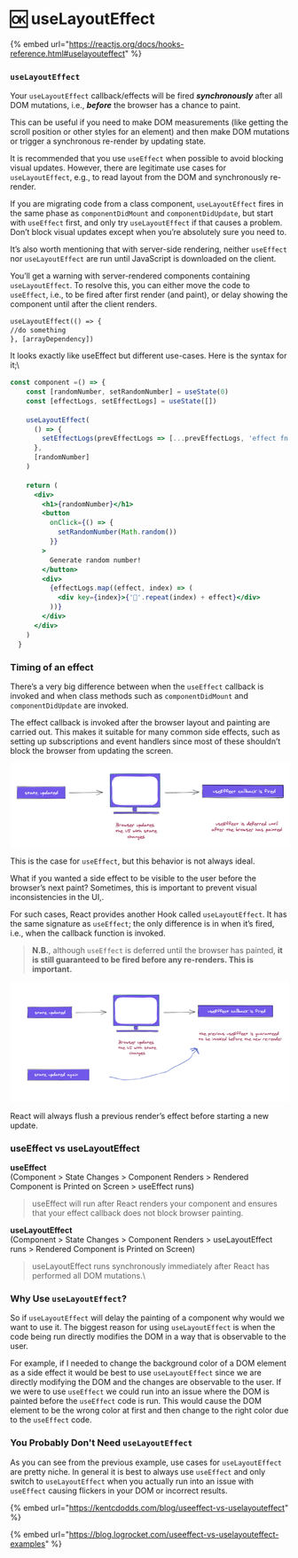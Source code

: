 # 🆗 useLayoutEffect

{% embed url="https://reactjs.org/docs/hooks-reference.html#uselayouteffect" %}

### `useLayoutEffect` <a href="#uselayouteffect" id="uselayouteffect"></a>

Your `useLayoutEffect` callback/effects will be fired _**synchronously**_ after all DOM mutations, i.e., _**before**_ the browser has a chance to paint.

This can be useful if you need to make DOM measurements (like getting the scroll position or other styles for an element) and then make DOM mutations or trigger a synchronous re-render by updating state.

It is recommended that you use `useEffect` when possible to avoid blocking visual updates. However, there are legitimate use cases for `useLayoutEffect`, e.g., to read layout from the DOM and synchronously re-render.

If you are migrating code from a class component, `useLayoutEffect` fires in the same phase as `componentDidMount` and `componentDidUpdate`, but start with `useEffect` first, and only try `useLayoutEffect` if that causes a problem. Don’t block visual updates except when you’re absolutely sure you need to.

It’s also worth mentioning that with server-side rendering, neither `useEffect` nor `useLayoutEffect` are run until JavaScript is downloaded on the client.

You’ll get a warning with server-rendered components containing `useLayoutEffect`. To resolve this, you can either move the code to `useEffect`, i.e., to be fired after first render (and paint), or delay showing the component until after the client renders.

```
useLayoutEffect(() => {
//do something
}, [arrayDependency])
```



It looks exactly like useEffect but different use-cases. Here is the syntax for it;\




```jsx
const component =() => {
    const [randomNumber, setRandomNumber] = useState(0)
    const [effectLogs, setEffectLogs] = useState([])
  
    useLayoutEffect(
      () => {
        setEffectLogs(prevEffectLogs => [...prevEffectLogs, 'effect fn has been invoked'])
      },
      [randomNumber]
    )
  
    return (
      <div>
        <h1>{randomNumber}</h1>
        <button
          onClick={() => {
            setRandomNumber(Math.random())
          }}
        >
          Generate random number!
        </button>
        <div>
          {effectLogs.map((effect, index) => (
            <div key={index}>{'🍔'.repeat(index) + effect}</div>
          ))}
        </div>
      </div>
    )
  }
```



### Timing of an effect <a href="#timingofaneffect" id="timingofaneffect"></a>

There’s a very big difference between when the `useEffect` callback is invoked and when class methods such as `componentDidMount` and `componentDidUpdate` are invoked.

The effect callback is invoked after the browser layout and painting are carried out. This makes it suitable for many common side effects, such as setting up subscriptions and event handlers since most of these shouldn’t block the browser from updating the screen.

![An illustration of the effect callback](../.gitbook/assets/effect-callback-illustration.png)

This is the case for `useEffect`, but this behavior is not always ideal.

What if you wanted a side effect to be visible to the user before the browser’s next paint? Sometimes, this is important to prevent visual inconsistencies in the UI,.

For such cases, React provides another Hook called `useLayoutEffect`. It has the same signature as `useEffect`; the only difference is in when it’s fired, i.e., when the callback function is invoked.

> **N.B.**, although `useEffect` is deferred until the browser has painted, **it is still guaranteed to be fired before any re-renders. This is important.**

![useEffect is fired before any new re-renders](../.gitbook/assets/useeffect-invoked-before-new-re-render.png)

React will always flush a previous render’s effect before starting a new update.

### useEffect vs useLayoutEffect <a href="#3-useeffect-vs-uselayouteffect" id="3-useeffect-vs-uselayouteffect"></a>

**useEffect**\
(Component > State Changes > Component Renders > Rendered Component is Printed on Screen > useEffect runs)

> useEffect will run after React renders your component and ensures that your effect callback does not block browser painting.

**useLayoutEffect**\
(Component > State Changes > Component Renders > useLayoutEffect runs > Rendered Component is Printed on Screen)

> useLayoutEffect runs synchronously immediately after React has performed all DOM mutations.\
>

### Why Use `useLayoutEffect`? <a href="#why-use-uselayouteffect" id="why-use-uselayouteffect"></a>

So if `useLayoutEffect` will delay the painting of a component why would we want to use it. The biggest reason for using `useLayoutEffect` is when the code being run directly modifies the DOM in a way that is observable to the user.

For example, if I needed to change the background color of a DOM element as a side effect it would be best to use `useLayoutEffect` since we are directly modifying the DOM and the changes are observable to the user. If we were to use `useEffect` we could run into an issue where the DOM is painted before the `useEffect` code is run. This would cause the DOM element to be the wrong color at first and then change to the right color due to the `useEffect` code.

### You Probably Don't Need `useLayoutEffect` <a href="#you-probably-dont-need-uselayouteffect" id="you-probably-dont-need-uselayouteffect"></a>

As you can see from the previous example, use cases for `useLayoutEffect` are pretty niche. In general it is best to always use `useEffect` and only switch to `useLayoutEffect` when you actually run into an issue with `useEffect` causing flickers in your DOM or incorrect results.

{% embed url="https://kentcdodds.com/blog/useeffect-vs-uselayouteffect" %}

{% embed url="https://blog.logrocket.com/useeffect-vs-uselayouteffect-examples" %}
